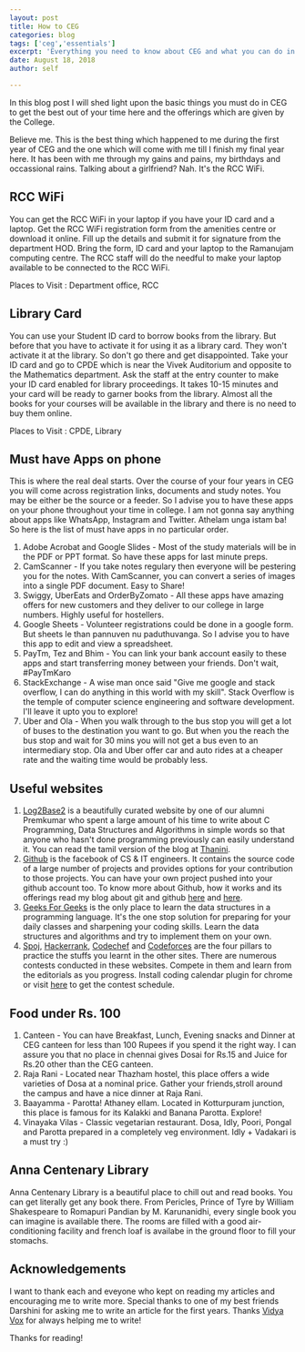 ```yaml
---
layout: post
title: How to CEG
categories: blog
tags: ['ceg','essentials']
excerpt: 'Everything you need to know about CEG and what you can do in your first few days at the College of Engineering.'
date: August 18, 2018
author: self

---
```


In this blog post I will shed light upon the basic things you must do in CEG to get the best out of your time here and the offerings which are given by the College.

Believe me. This is the best thing which happened to me during the first year of CEG and the one which will come with me till I finish my final year here. It has been with me through my gains and pains, my birthdays and occassional rains. Talking about a girlfriend? Nah. It's the RCC WiFi.

## RCC WiFi

You can get the RCC WiFi in your laptop if you have your ID card and a laptop. Get the RCC WiFi registration form from the amenities centre or download it online. Fill up the details and submit it for signature from the department HOD. Bring the form, ID card and your laptop to the Ramanujam computing centre. The RCC staff will do the needful to make your laptop available to be connected to the RCC WiFi.

Places to Visit : Department office, RCC

## Library Card

You can use your Student ID card to borrow books from the library. But before that you have to activate it for using it as a library card. They won't activate it at the library. So don't go there and get disappointed. Take your ID card and go to CPDE which is near the Vivek Auditorium and opposite to the Mathematics department. Ask the staff at the entry counter to make your ID card enabled for library proceedings. It takes 10-15 minutes and your card will be ready to garner books from the library. Almost all the books for your courses will be available in the library and there is no need to buy them online.

Places to Visit : CPDE, Library

## Must have Apps on phone

This is where the real deal starts. Over the course of your four years in CEG you will come across registration links, documents and study notes. You may be either be the source or a feeder. So I advise you to have these apps on your phone throughout your time in college. I am not gonna say anything about apps like WhatsApp, Instagram and Twitter. Athelam unga istam ba! So here is the list of must have apps in no particular order.

1. Adobe Acrobat and Google Slides - Most of the study materials will be in the PDF or PPT format. So have these apps for last minute preps.
2. CamScanner - If you take notes regulary then everyone will be pestering you for the notes. With CamScanner, you can convert a series of images into a single PDF document. Easy to Share!
3. Swiggy, UberEats and OrderByZomato - All these apps have amazing offers for new customers and they deliver to our college in large numbers. Highly useful for hostellers.
4. Google Sheets - Volunteer registrations could be done in a google form. But sheets le than pannuven nu paduthuvanga. So I advise you to have this app to edit and view a spreadsheet.
5. PayTm, Tez and Bhim - You can link your bank account easily to these apps and start transferring money between your friends. Don't wait, #PayTmKaro
6. StackExchange - A wise man once said "Give me google and stack overflow, I can do anything in this world with my skill". Stack Overflow is the temple of computer science engineering and software development. I'll leave it upto you to explore!
7. Uber and Ola - When you walk through to the bus stop you will get a lot of buses to the destination you want to go. But when you the reach the bus stop and wait for 30 mins you will not get a bus even to an intermediary stop. Ola and Uber offer car and auto rides at a cheaper rate and the waiting time would be probably less.

## Useful websites

1. [Log2Base2](https://www.log2base2.com/) is a beautifully curated website by one of our alumni Premkumar who spent a large amount of his time to write about C Programming, Data Structures and Algorithms in simple words so that anyone who hasn't done programming previously can easily understand it. You can read the tamil version of the blog at [Thanini](https://thanini.org/).
2. [Github](https://www.github.com/) is the facebook of CS & IT engineers. It contains the source code of a large number of projects and provides options for your contribution to those projects. You can have your own project pushed into your github account too. To know more about Github, how it works and its offerings read my blog about git and github [here](https://kullsno2.github.io/blog/how-to-git-part-1/) and [here](https://kullsno2.github.io/blog/how-to-git-part-2/).
3. [Geeks For Geeks](https://www.geeksforgeeks.org/) is the only place to learn the data structures in a programming language. It's the one stop solution for preparing for your daily classes and sharpening your coding skills. Learn the data structures and algorithms and try to implement them on your own.
4. [Spoj](https://www.spoj.com/), [Hackerrank](https://www.hackerrank.com/), [Codechef](https://www.codechef.com/) and [Codeforces](https://www.codeforces.com/) are the four pillars to practice the stuffs you learnt in the other sites. There are numerous contests conducted in these websites. Compete in them and learn from the editorials as you progress. Install coding calendar plugin for chrome or visit [here](https://www.hackerrank.com/calendar) to get the contest schedule.

## Food under Rs. 100

1. Canteen - You can have Breakfast, Lunch, Evening snacks and Dinner at CEG canteen for less than 100 Rupees if you spend it the right way. I can assure you that no place in chennai gives Dosai for Rs.15 and Juice for Rs.20 other than the CEG canteen. 
2. Raja Rani - Located near Thazham hostel, this place offers a wide varieties of Dosa at a nominal price. Gather your friends,stroll around the campus and have a nice dinner at Raja Rani.
3. Baayamma - Parotta! Athaney ellam. Located in Kotturpuram junction, this place is famous for its Kalakki and Banana Parotta. Explore!
4. Vinayaka Vilas - Classic vegetarian restaurant. Dosa, Idly, Poori, Pongal and Parotta prepared in a completely veg environment. Idly + Vadakari is a must try :)


## Anna Centenary Library

Anna Centenary Library is a beautiful place to chill out and read books. You can get literally get any book there. From Pericles, Prince of Tyre by William Shakespeare to Romapuri Pandian by M. Karunanidhi, every single book you can imagine is available there. The rooms are filled with a good air-conditioning facility and french loaf is availabe in the ground floor to fill your stomachs.

## Acknowledgements

I want to thank each and eveyone who kept on reading my articles and encouraging me to write more. Special thanks to one of my best friends Darshini for asking me to write an article for the first years. Thanks [Vidya Vox](https://www.youtube.com/watch?v=eiGdsH1g20k) for always helping me to write!

Thanks for reading!